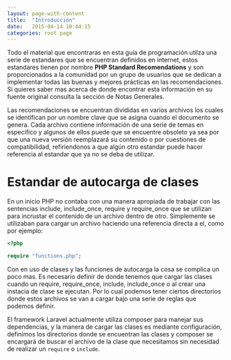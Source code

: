 ```yaml
---
layout: page-with-content
title:  "Introducción"
date:   2015-04-14 10:44:15
categories: root page
---
```


Todo el material que encontraras en esta guía de programación utilza una serie
de estandares que se encuentran definidos en internet, estos estandares tienen
por nombre **PHP Standard Recomendations** y son proporcionados a la comunidad
por un grupo de usuarios que se dedican a implementar todas las buenas y mejores
prácticas en las recomendaciones. Si quieres saber mas acerca de donde encontrar
esta información en su fuente original consulta la sección de Notas Generales.

Las recomendaciones se encuentran divididas en varios archivos los cuales se
identifican por un nombre clave que se asigna cuando el documento se genera. Cada
archivo contiene información de una serie de temas en especifico y algunos de
ellos puede que se encuentre obsoleto ya sea por que una nueva versión reemplazará
su contenido o por cuestiones de compatibilidad, refiriendonos a que algún otro
estandar puede hacer referencia al estandar que ya no se deba de utilizar.

# Estandar de autocarga de clases

En un inicio PHP no contaba con una manera apropiada de trabajar con las
sentencias include, include_once, require y require_once que se utilizan para
incrustar el contenido de un archivo dentro de otro. Simplemente se utilizaban
para cargar un archivo haciendo una referencia directa a el, como por ejemplo:

```php
<?php

require "functions.php";

```

Con en uso de clases y las funciones de autocarga la cosa se complica un poco mas.
Es necesario definir de donde tenemos que cargar las clases cuando un require,
require_once, include, include_once o al crear una instacia de clase se ejecutan.
Por lo cual podemos tener ciertos directorios donde estos archivos se van a cargar
bajo una serie de reglas que podemos definir.

El framework Laravel actualmente utiliza composer para manejar sus dependencias,
y la manera de cargar las clases es mediante configuración, definimos los directorios
donde se encuentran las clases y composer se encargará de buscar el archivo de la
clase que necesitamos sin necesidad de realizar un `require` o `include`.
